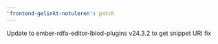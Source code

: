 ```yaml
---
'frontend-gelinkt-notuleren': patch
---
```


Update to ember-rdfa-editor-lblod-plugins v24.3.2 to get snippet URI fix
